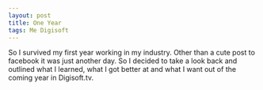 ```yaml
---
layout: post
title: One Year
tags: Me Digisoft 
---
```


So I survived my first year working in my industry. Other than a cute post to facebook it was just another day. So I decided to take a look back and outlined what I learned, what I got better at and what I want out of the coming year in Digisoft.tv.
